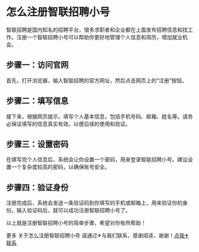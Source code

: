 # 怎么注册智联招聘小号

智联招聘是国内知名的招聘平台，很多求职者和企业都在上面发布招聘信息和找工作。注册一个智联招聘小号可以帮助你更好地管理个人信息和简历，增加就业机会。

## 步骤一：访问官网

首先，打开浏览器，输入智联招聘的官方网址，然后点击网页上的“注册”按钮。

## 步骤二：填写信息

接下来，根据网页提示，填写个人基本信息，包括手机号码、邮箱、姓名等。请务必保证填写的信息真实有效，以便后续的使用和验证。

## 步骤三：设置密码

在填写完个人信息后，系统会让你设置一个密码，用来登录智联招聘小号。建议设置一个复杂度较高的密码，以确保账号安全。

## 步骤四：验证身份

注册完成后，系统会发送一条验证码到你填写的手机或邮箱上，用来验证你的身份。输入验证码后，就可以成功注册智联招聘小号了。

以上就是注册智联招聘小号的简单步骤，希望对你有所帮助！

更多 关于怎么注册智联招聘小号 请通过✈与我们联系，感谢阅读，谢谢！[点我✈联系](https://c.k02.cc)